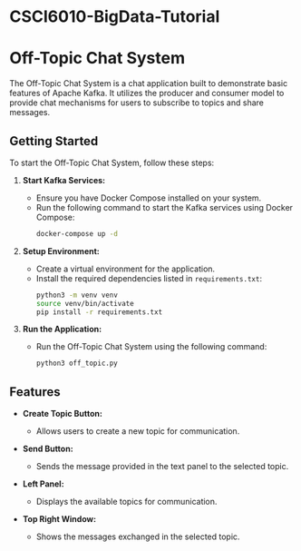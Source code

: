 # CSCI6010-BigData-Tutorial

# Off-Topic Chat System

The Off-Topic Chat System is a chat application built to demonstrate basic features of Apache Kafka. It utilizes the producer and consumer model to provide chat mechanisms for users to subscribe to topics and share messages.

## Getting Started

To start the Off-Topic Chat System, follow these steps:

1. **Start Kafka Services:**
   - Ensure you have Docker Compose installed on your system.
   - Run the following command to start the Kafka services using Docker Compose:
     ```bash
     docker-compose up -d
     ```

2. **Setup Environment:**
   - Create a virtual environment for the application.
   - Install the required dependencies listed in `requirements.txt`:
     ```bash
     python3 -m venv venv
     source venv/bin/activate
     pip install -r requirements.txt
     ```

3. **Run the Application:**
   - Run the Off-Topic Chat System using the following command:
     ```bash
     python3 off_topic.py
     ```

## Features

- **Create Topic Button:**
  - Allows users to create a new topic for communication.

- **Send Button:**
  - Sends the message provided in the text panel to the selected topic.

- **Left Panel:**
  - Displays the available topics for communication.

- **Top Right Window:**
  - Shows the messages exchanged in the selected topic.